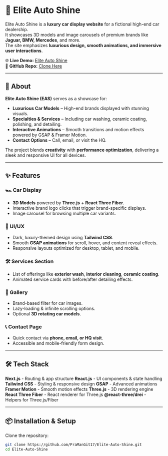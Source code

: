 # 🚗 Elite Auto Shine

Elite Auto Shine is a **luxury car display website** for a fictional high-end car dealership.  
It showcases 3D models and image carousels of premium brands like **Jaguar, BMW, Mercedes**, and more.  
The site emphasizes **luxurious design, smooth animations, and immersive user interactions**.

🌐 **Live Demo:** [Elite Auto Shine](https://elite-auto-shine.vercel.app/)  
📂 **GitHub Repo:** [Clone Here](https://github.com/PraManGit17/Elite-Auto-Shine.git)

---

## 📖 About

**Elite Auto Shine (EAS)** serves as a showcase for:
- **Luxurious Car Models** – High-end brands displayed with stunning visuals.
- **Specialties & Services** – Including car washing, ceramic coating, polishing, and detailing.
- **Interactive Animations** – Smooth transitions and motion effects powered by GSAP & Framer Motion.
- **Contact Options** – Call, email, or visit the HQ.

The project blends **creativity** with **performance optimization**, delivering a sleek and responsive UI for all devices.

---

## ✨ Features

### 🏎 Car Display
- **3D Models** powered by **Three.js** + **React Three Fiber**.
- Interactive brand logo clicks that trigger brand-specific displays.
- Image carousel for browsing multiple car variants.

### 🎨 UI/UX
- Dark, luxury-themed design using **Tailwind CSS**.
- Smooth **GSAP animations** for scroll, hover, and content reveal effects.
- Responsive layouts optimized for desktop, tablet, and mobile.

### 🛠 Services Section
- List of offerings like **exterior wash**, **interior cleaning**, **ceramic coating**.
- Animated service cards with before/after detailing effects.

### 📸 Gallery
- Brand-based filter for car images.
- Lazy-loading & infinite scrolling options.
- Optional **3D rotating car models**.

### 📞 Contact Page
- Quick contact via **phone, email, or HQ visit**.
- Accessible and mobile-friendly form design.

---

## 🛠 Tech Stack

**Next.js**        - Routing & app structure 
**React.js**       - UI components & state handling 
**Tailwind CSS**   - Styling & responsive design 
**GSAP**           - Advanced animations 
**Framer Motion**  - Smooth motion effects 
**Three.js**       - 3D rendering engine 
**React Three Fiber** - React renderer for Three.js 
**@react-three/drei** - Helpers for Three.js/Fiber 

---

## 📦 Installation & Setup

Clone the repository:

```bash
git clone https://github.com/PraManGit17/Elite-Auto-Shine.git
cd Elite-Auto-Shine

